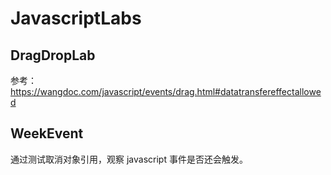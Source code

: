 # JavascriptLabs

## DragDropLab

参考：<https://wangdoc.com/javascript/events/drag.html#datatransfereffectallowed>

## WeekEvent

通过测试取消对象引用，观察 javascript 事件是否还会触发。
